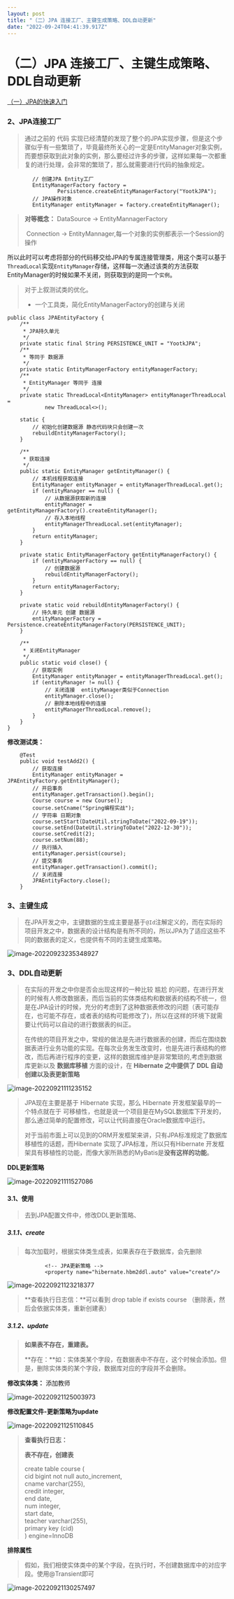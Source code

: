 ```yaml
---
layout: post
title: "（二）JPA 连接工厂、主键生成策略、DDL自动更新"
date: "2022-09-24T04:41:39.917Z"
---
```

（二）JPA 连接工厂、主键生成策略、DDL自动更新
==========================

[（一）JPA的快速入门](https://www.cnblogs.com/look-word/p/16717446.html)

### 2、JPA连接工厂

> 通过之前的 代码 实现已经清楚的发现了整个的JPA实现步骤，但是这个步骤似乎有一些繁琐了，毕竟最终所关心的一定是EntityManager对象实例，而要想获取到此对象的实例，那么要经过许多的步骤，这样如果每一次都重复的进行处理，会非常的繁琐了，那么就需要进行代码的抽象规定。

            // 创建JPA Entity工厂
            EntityManagerFactory factory =
                    Persistence.createEntityManagerFactory("YootkJPA");
            // JPA操作对象
            EntityManager entityManager = factory.createEntityManager();
    

> **对等概念：** DataSource -> EntityMannagerFactory
> 
> ​ Connection -> EntityMannager,每一个对象的实例都表示一个Session的操作

所以此时可以考虑将部分的代码移交给JPA的专属连接管理类，用这个类可以基于`ThreadLocal`实现`EntityManager`存储，这样每一次通过该类的方法获取EntityManager的时候如果不关闭，则获取到的是同一个`实例`。

> 对于上叙测试类的优化。
> 
> *   一个工具类，简化EntityManagerFactory的创建与关闭

    public class JPAEntityFactory {
        /**
         * JPA持久单元
         */
        private static final String PERSISTENCE_UNIT = "YootkJPA";
        /**
         * 等同于 数据源
         */
        private static EntityManagerFactory entityManagerFactory;
        /**
         * EntityManager 等同于 连接
         */
        private static ThreadLocal<EntityManager> entityManagerThreadLocal =
                new ThreadLocal<>();
    
        static {
            // 初始化创建数据源 静态代码块只会创建一次
            rebuildEntityManagerFactory();
        }
        
        /**
         * 获取连接
         */
        public static EntityManager getEntityManager() {
            // 本机线程获取连接
            EntityManager entityManager = entityManagerThreadLocal.get();
            if (entityManager == null) {
                // 从数据源获取新的连接
                entityManager = getEntityManagerFactory().createEntityManager();
                // 存入本地线程
                entityManagerThreadLocal.set(entityManager);
            }
            return entityManager;
        }
        
        private static EntityManagerFactory getEntityManagerFactory() {
            if (entityManagerFactory == null) {
                // 创建数据源
                rebuildEntityManagerFactory();
            }
            return entityManagerFactory;
        }
        
        private static void rebuildEntityManagerFactory() {
            // 持久单元 创建 数据源
            entityManagerFactory = Persistence.createEntityManagerFactory(PERSISTENCE_UNIT);
        }
        
        /**
         * 关闭EntityManager
         */
        public static void close() {
            // 获取实例
            EntityManager entityManager = entityManagerThreadLocal.get();
            if (entityManager != null) {
                // 关闭连接  entityManager类似于Connection
                entityManager.close();
                // 删除本地线程中的连接
                entityManagerThreadLocal.remove();
            }
        }
    }
    

**修改测试类：**

        @Test
        public void testAdd2() {
            // 获取连接
            EntityManager entityManager = JPAEntityFactory.getEntityManager();
            // 开启事务
            entityManager.getTransaction().begin();
            Course course = new Course();
            course.setCname("Spring编程实战");
            // 字符串 日期对象
            course.setStart(DateUtil.stringToDate("2022-09-19"));
            course.setEnd(DateUtil.stringToDate("2022-12-30"));
            course.setCredit(2);
            course.setNum(88);
            // 执行插入
            entityManager.persist(course);
            // 提交事务
            entityManager.getTransaction().commit();
            // 关闭连接
            JPAEntityFactory.close();
        }
    

### 3、主键生成

> 在JPA开发之中，主键数据的生成主要是基于`@Id`注解定义的，而在实际的项目开发之中，数据表的设计结构是有所不同的，所以JPA为了适应这些不同的数据表的定义，也提供有不同的主键生成策略。

![image-20220923235348927](https://img2022.cnblogs.com/blog/2233272/202209/2233272-20220923235350727-11946307.png)

### 3、DDL自动更新

> 在实际的开发之中你是否会出现这样的一种比较 尴尬 的问题，在进行开发的时候有人修改数据表，而后当前的实体类结构和数据表的结构不统一，但是在JPA设计的时候，充分的考虑到了这种数据表修改的问题（表可能存在，也可能不存在，或者表的结构可能修改了)，所以在这样的环境下就需要让代码可以自动的进行数据表的纠正。
> 
> 在传统的项目开发之中，常规的做法是先进行数据表的创建，而后在围绕数据表进行业务功能的实现。在每次业务发生改变时，也是先进行表结构的修改，而后再进行程序的变更，这样的数据库维护是非常繁琐的,考虑到数据库更新以及 **数据库移植** 方面的设计，在 **Hibernate 之中提供了 DDL 自动创建以及表更新策略**

![image-20220921111235152](https://img2022.cnblogs.com/blog/2233272/202209/2233272-20220921111236595-1895019195.png)

> JPA现在主要是基于 Hibernate 实现，那么 Hibernate 开发框架最早的一个特点就在于 可移植性，也就是说一个项目是在MySQL数据库下开发的，那么通过简单的配置修改，可以让代码直接在Oracle数据库中运行。
> 
> 对于当前市面上可以见到的ORM开发框架来讲，只有JPA标准规定了数据库移植性的话题，而Hibernate 实现了JPA标准，所以只有Hibernate 开发框架具有移植性的功能，而像大家所熟悉的MyBatis是**没有这样的功能**。

**DDL更新策略**

![image-20220921111527086](https://img2022.cnblogs.com/blog/2233272/202209/2233272-20220921111528147-1349928360.png)

#### 3.1、使用

> 去到JPA配置文件中，修改DDL更新策略、

##### 3.1.1、create

> 每次加载时，根据实体类生成表，如果表存在于数据库，会先删除

                <!-- JPA更新策略 -->
                <property name="hibernate.hbm2ddl.auto" value="create"/>
    

![image-20220921123218377](https://img2022.cnblogs.com/blog/2233272/202209/2233272-20220921123319461-1626497906.png)

> **查看执行日志信：**可以看到 drop table if exists course （删除表，然后会依据实体类，重新创建表）

##### 3.1.2、update

> **如果表不存在，重建表。**
> 
> **存在：**如：实体类某个字段，在数据表中不存在，这个时候会添加。但是，删除实体类的某个字段，数据库对应的字段并不会删除。

**修改实体类：** 添加教师

![image-20220921125003973](https://img2022.cnblogs.com/blog/2233272/202209/2233272-20220921125006569-2100515960.png)

**修改配置文件-更新策略为update**

![image-20220921125110845](https://img2022.cnblogs.com/blog/2233272/202209/2233272-20220921125111989-237764655.png)

> **查看执行日志：**
> 
> **表不存在，创建表**
> 
> create table course (  
> cid bigint not null auto\_increment,  
> cname varchar(255),  
> credit integer,  
> end date,  
> num integer,  
> start date,  
> teacher varchar(255),  
> primary key (cid)  
> ) engine=InnoDB

**排除属性**

> 假如，我们相使实体类中的某个字段，在执行时，不创建数据库中的对应字段。使用@Transient即可

![image-20220921130257497](https://img2022.cnblogs.com/blog/2233272/202209/2233272-20220923235743377-1562309441.png)